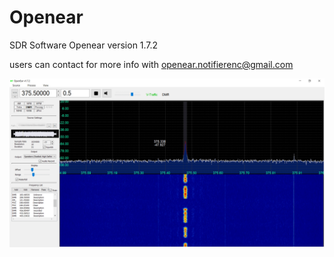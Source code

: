 # Openear
SDR Software
Openear version 1.7.2

users can contact for more info with openear.notifierenc@gmail.com

<img src="images/screen4.jpg"  />
